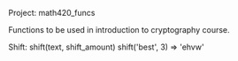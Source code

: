 Project: math420_funcs

Functions to be used in introduction to cryptography course.

Shift: 
  shift(text, shift_amount) 
  shift('best', 3) => 'ehvw'
